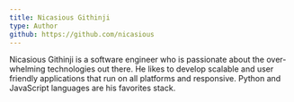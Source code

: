 ```yaml
---
title: Nicasious Githinji
type: Author
github: https://github.com/nicasious
---
```


Nicasious Githinji is a software engineer who is passionate about the over-whelming technologies out there. He likes to develop scalable and user friendly applications that run on all platforms and responsive. Python and JavaScript languages are his favorites stack. 
